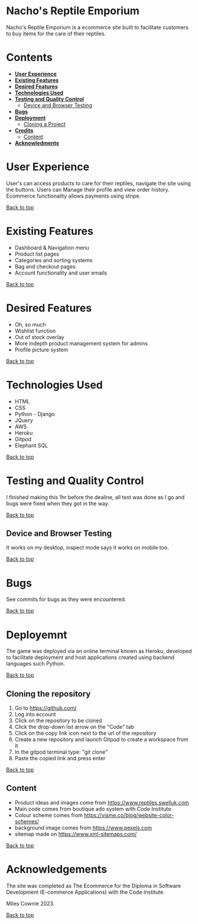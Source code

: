 # Nacho's Reptile Emporium

Nacho's Reptile Emporium is a ecommerce site built to facilitate customers to buy items for the care of their reptiles.

# Contents

* [**User Experience**](#user-experience)
* [**Existing Features**](#existing-features)
* [**Desired Features**](#desired-features)
* [**Technologies Used**](#technologies-used)
* [**Testing and Quality Control**](#testing-and-quality-control)
  * [Device and Browser Testing](#device-and-browser-testing)
* [**Bugs**](#bugs)
* [**Deployment**](#deployemnt)
  * [Cloning a Project](#cloning-a-project)
* [**Credits**](#credits)
  * [Content](#content)
* [**Acknowledments**](#acknowledgements)

# User Experience
User's can access products to care for their reptiles, navigate the site using the buttons. Users can Manage their profile and view order history.
Ecommerce functionality allows payments using stripe.

[Back to top](<#contents>)

# Existing Features
* Dashboard & Navigation menu
* Product list pages
* Categories and sorting systems
* Bag and checkout pages
* Account functionality and user emails

[Back to top](<#contents>)

# Desired Features
* Oh, so much
* Wishlist function
* Out of stock overlay
* More indepth product management system for admins
* Profile picture system

[Back to top](<#contents>)

# Technologies Used
* HTML
* CSS
* Python - Django
* JQuery
* AWS
* Heroku
* Gitpod
* Elephant SQL

[Back to top](<#contents>)

# Testing and Quality Control
I finished making this 1hr before the dealine, all test was done as I go and bugs were fixed when they got in the way.



[Back to top](<#contents>)

## Device and Browser Testing

It works on my desktop, inspect mode says it works on mobile too.

[Back to top](<#contents>)

# Bugs

See commits for bugs as they were encountered.

[Back to top](<#contents>)

# Deployemnt

The game was deployed via an online terminal known as Heroku, developed to facilitate deployment and host applications created using backend languages such Python.

[Back to top](<#contents>)

## Cloning the repository

1. Go to https://github.com/
2. Log into account
3. Click on the repository to be cloned
4. Click the drop-down list arrow on the "Code" tab
5. Click on the copy link icon next to the url of the repository
6. Create a new repository and launch Gitpod to create a workspace from it
7. In the gitpod terminal type: "git clone"
8. Paste the copied link and press enter

[Back to top](<#contents>)

## Content
* Product ideas and images come from https://www.reptiles.swelluk.com
* Main code comes from boutique ado system with Code Institute
* Colour scheme comes from https://visme.co/blog/website-color-schemes/
* background image comes from https://www.pexels.com
* sitemap made on https://www.xml-sitemaps.com/

[Back to top](<#contents>)

# Acknowledgements
The site was completed as The Ecommerce for the Diploma in Software Development (E-commerce Applications) with the Code Institute.

Miles Cownie 2023.

[Back to top](<#contents>)